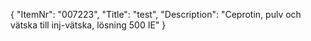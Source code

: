 {
  "ItemNr": "007223",
  "Title": "test",
  "Description": "Ceprotin, pulv och vätska till inj-vätska, lösning 500 IE"
}